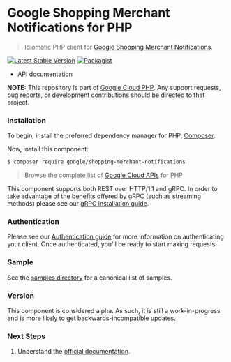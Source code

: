 # Google Shopping Merchant Notifications for PHP

> Idiomatic PHP client for [Google Shopping Merchant Notifications](https://developers.google.com/merchant/api).

[![Latest Stable Version](https://poser.pugx.org/google/shopping-merchant-notifications/v/stable)](https://packagist.org/packages/google/shopping-merchant-notifications) [![Packagist](https://img.shields.io/packagist/dm/google/shopping-merchant-notifications.svg)](https://packagist.org/packages/google/shopping-merchant-notifications)

* [API documentation](https://cloud.google.com/php/docs/reference/shopping-merchant-notifications/latest)

**NOTE:** This repository is part of [Google Cloud PHP](https://github.com/googleapis/google-cloud-php). Any
support requests, bug reports, or development contributions should be directed to
that project.

### Installation

To begin, install the preferred dependency manager for PHP, [Composer](https://getcomposer.org/).

Now, install this component:

```sh
$ composer require google/shopping-merchant-notifications
```

> Browse the complete list of [Google Cloud APIs](https://cloud.google.com/php/docs/reference)
> for PHP

This component supports both REST over HTTP/1.1 and gRPC. In order to take advantage of the benefits
offered by gRPC (such as streaming methods) please see our
[gRPC installation guide](https://cloud.google.com/php/grpc).

### Authentication

Please see our [Authentication guide](https://github.com/googleapis/google-cloud-php/blob/main/AUTHENTICATION.md) for more information
on authenticating your client. Once authenticated, you'll be ready to start making requests.

### Sample

See the [samples directory](https://github.com/googleapis/php-shopping-merchant-notifications/tree/main/samples) for a canonical list of samples.

### Version

This component is considered alpha. As such, it is still a work-in-progress and is more likely to get backwards-incompatible updates.

### Next Steps

1. Understand the [official documentation](https://developers.google.com/merchant/api).
